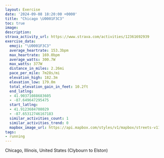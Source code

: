 ```yaml
---
layout: Exercise
date: '2024-09-08 18:20:00 +0000'
title: "Chicago \U0001F3C3"
toc: true
image:
description:
strava_activity_url: https://www.strava.com/activities/12361692939
exercise_data:
  emoji: "\U0001F3C3"
  average_heartrate: 153.3bpm
  max_heartrate: 169.0bpm
  average_watts: 300.7W
  max_watts: 377W
  distance_in_miles: 2.26mi
  pace_per_mile: 7m28s/mi
  elevation_high: 182.3m
  elevation_low: 179.0m
  total_elevation_gain_in_feet: 10.2ft
  end_latlng:
  - 41.90371088683605
  - -87.649647295475
  start_latlng:
  - 41.9123684708029
  - -87.65312746167183
  similar_activities_count: 1
  similar_activities_trend: 0
  mapbox_image_url: https://api.mapbox.com/styles/v1/mapbox/streets-v11/static/path-5+787af2-1.0(oiy~F%60e_vOiBpBo%40j%40mB~BaDjD%7DA%60C%7B%40zAS%5EQh%40DvA%40tBDhB%3FlAD~CA%7C%40%40pDEbA%40XFb%40An%40J%60APjAVlAXvBTvAFVFHJErAeAdEqChAs%40lDeC%60C%7BAdBsAbAm%40pCoBrBoA%5EYb%40WfB%7B%40d%40%5Dd%40OnAm%40%60%40WbBy%40bB_A%60Am%40%5EMz%40e%40VYjAMn%40AlDYlASf%40C%5EGl%40Od%40U%60%40Yd%40c%40bBqBFK%40O%40wGCmBM%7BQ),pin-s-s+e5b22e(-87.65537,41.914),pin-s-f+89ae00(-87.65326999999998,41.90365999999998)/auto/800x800?access_token=pk.eyJ1Ijoiam9zaGJlY2ttYW4iLCJhIjoiY205eWR2aDd1MWZ6djJrbXc4a3M0bWZleiJ9.XiG9OWkNcZk2QzjJbxLB4A
tags:
- running
---
```




Chicago, Illinois, United States (Clybourn to Elston)

